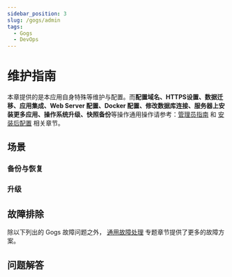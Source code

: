 ```yaml
---
sidebar_position: 3
slug: /gogs/admin
tags:
  - Gogs
  - DevOps
---
```


# 维护指南

本章提供的是本应用自身特殊等维护与配置。而**配置域名、HTTPS设置、数据迁移、应用集成、Web Server 配置、Docker 配置、修改数据库连接、服务器上安装更多应用、操作系统升级、快照备份**等操作通用操作请参考：[管理员指南](../administrator) 和 [安装后配置](../install/setup/) 相关章节。

## 场景

### 备份与恢复

### 升级

## 故障排除

除以下列出的 Gogs 故障问题之外， [通用故障处理](../troubleshooting) 专题章节提供了更多的故障方案。 

## 问题解答